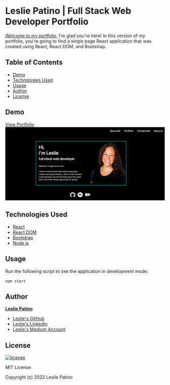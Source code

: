 # Leslie Patino | Full Stack Web Developer Portfolio

[Welcome to my portfolio,](https://lesliejpatino.github.io/LP-React-Portfolio/) I'm glad you're here! In this version of my portfolio, you're going to find a single page React application that was created using React, React DOM, and Bootstrap.

## Table of Contents
* [Demo](#demo)
* [Technologies Used](technologies-used)
* [Usage](#usage)
* [Author](#author)
* [License](#license)

## Demo
[View Portfolio](https://lesliejpatino.github.io/LP-React-Portfolio/)
![about-page](public/assets/images/About.png)

## Technologies Used
* [React](https://reactjs.org/)
* [React DOM](https://reactjs.org/docs/react-dom.html)
* [Bootstrap](https://getbootstrap.com/)
* [Node js](https://nodejs.org/en/)

## Usage
Run the following script to see the application in development mode: 
``` 
npm start 
```


## Author
**[Leslie Patino](https://lesliejpatino.github.io/LesliePatino_Portfolio/)**

* [Leslie's GitHub](https://github.com/lesliejpatino)
* [Leslie's LinkedIn](https://www.linkedin.com/in/lesliejpatino/)
* [Leslie's Medium Account](https://medium.com/@lesliejpatino)



## License
[![license](https://img.shields.io/github/license/DAVFoundation/captain-n3m0.svg?style=flat-square)](https://github.com/DAVFoundation/captain-n3m0/blob/master/LICENSE)

MIT License

Copyright (c) 2022 Leslie Patino